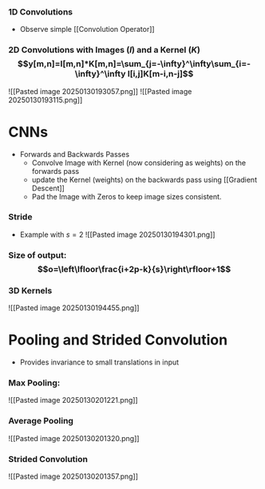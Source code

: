 ### 1D Convolutions
- Observe simple [[Convolution Operator]]
### 2D Convolutions with Images ($I$) and a Kernel ($K$)$$y[m,n]=I[m,n]*K[m,n]=\sum_{j=-\infty}^\infty\sum_{i=-\infty}^\infty I[i,j]K[m-i,n-j]$$
![[Pasted image 20250130193057.png]]
![[Pasted image 20250130193115.png]]

# CNNs
- Forwards and Backwards Passes
	- Convolve Image with Kernel (now considering as weights) on the forwards pass
	- update the Kernel (weights) on the backwards pass using [[Gradient Descent]]
	- Pad the Image with Zeros to keep image sizes consistent.

### Stride
- Example with $s=2$
![[Pasted image 20250130194301.png]]

### Size of output: $$o=\left\lfloor\frac{i+2p-k}{s}\right\rfloor+1$$
### 3D Kernels
![[Pasted image 20250130194455.png]]

# Pooling and Strided Convolution
- Provides invariance to small translations in input
### Max Pooling:
![[Pasted image 20250130201221.png]]

### Average Pooling
![[Pasted image 20250130201320.png]]

### Strided Convolution
![[Pasted image 20250130201357.png]]

